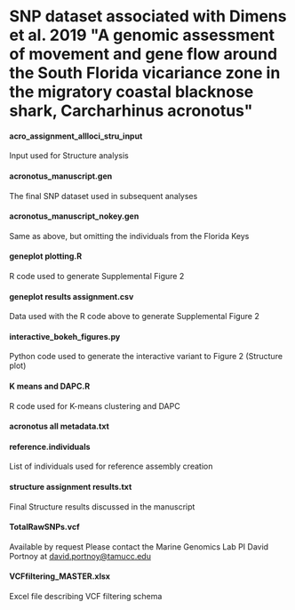 # SNP dataset associated with Dimens et al. 2019 "A genomic assessment of movement and gene flow around the South Florida vicariance zone in the migratory coastal blacknose shark, Carcharhinus acronotus"

#### acro_assignment_allloci_stru_input
Input used for Structure analysis

#### acronotus_manuscript.gen
The final SNP dataset used in subsequent analyses

#### acronotus_manuscript_nokey.gen
Same as above, but omitting the individuals from the Florida Keys

#### geneplot plotting.R
R code used to generate Supplemental Figure 2

#### geneplot results assignment.csv
Data used with the R code above to generate Supplemental Figure 2

#### interactive_bokeh_figures.py
Python code used to generate the interactive variant to Figure 2 (Structure plot)

#### K means and DAPC.R
R code used for K-means clustering and DAPC

#### acronotus all metadata.txt


#### reference.individuals
List of individuals used for reference assembly creation

#### structure assignment results.txt
Final Structure results discussed in the manuscript

#### TotalRawSNPs.vcf
Available by request Please contact the Marine Genomics Lab PI David Portnoy at david.portnoy@tamucc.edu

#### VCFfiltering_MASTER.xlsx
Excel file describing VCF filtering schema
